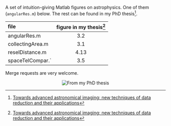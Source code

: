 A set of intuition-giving Matlab figures on astrophysics. One of them (`angularRes.m`) below. The rest can be found in my PhD thesis[^1].

| file               | figure in my thesis[^1] |
| :--- | :---: |
| angularRes.m     | 3.2   |
| collectingArea.m | 3.1   |
| reselDistance.m  | 4.13  |
| spaceTelCompar.` | 3.5   |

Merge requests are very welcome.
 
<p align="center">
  <img alt="From my PhD thesis" src="https://user-images.githubusercontent.com/45330694/215971453-18606ee3-9bcb-4422-9b73-1ad81aa9c0b6.jpg" />
</p>

[^1]: [Towards advanced astronomical imaging: new techniques of data reduction and their applications](https://fais.uj.edu.pl/documents/41628/136813082/Aleksander_Kurek_-_praca_doktorska.pdf/7b245540-bd9e-4ee3-a56d-066e46183a34)
